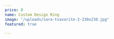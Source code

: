 ```yaml
---
price: 0
name: Custom Design Ring
image: "/uploads/sara-tsavorite-2-230x230.jpg"
featured: true

---
```

